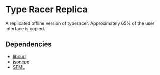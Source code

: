 # Type Racer Replica #
A replicated offline version of typeracer.
Approximately 65% of the user interface is copied.
## Dependencies ###
- <a href = "https://github.com/curl/curl">libcurl</a>
- <a href = "https://github.com/open-source-parsers/jsoncpp">jsoncpp</a>
- <a href = "https://github.com/SFML/SFML">SFML</a>
